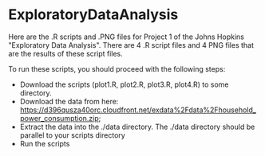 # ExploratoryDataAnalysis

Here are the .R scripts and .PNG files for Project 1 of the Johns Hopkins "Exploratory Data Analysis". There are 4 .R script files and 4 PNG files that are the results of these script files.  

To run these scripts, you should proceed with the following steps:
* Download the scripts (plot1.R, plot2.R, plot3.R, plot4.R) to some directory.
* Download the data from here: https://d396qusza40orc.cloudfront.net/exdata%2Fdata%2Fhousehold_power_consumption.zip;
* Extract the data into the ./data directory.  The ./data directory should be parallel to your scripts directory
* Run the scripts

